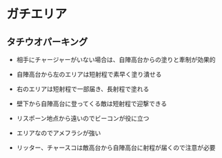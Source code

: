 
# ガチエリア

## タチウオパーキング
- 相手にチャージャーがいない場合は、自陣高台からの塗りと牽制が効果的

- 自陣高台から左のエリアは短射程で素早く塗り潰せる
- 右のエリアは短射程で一部届き、長射程で塗れる

- 壁下から自陣高台に登ってくる敵は短射程で迎撃できる

- リスポーン地点から遠いのでビーコンが役に立つ
- エリアなのでアメフラシが強い

- リッター、チャースコは敵高台から自陣高台に射程が届くので注意が必要

